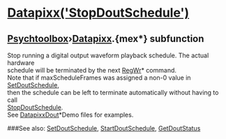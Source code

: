 # [Datapixx('StopDoutSchedule')](Datapixx-StopDoutSchedule) 
## [Psychtoolbox](Pyschtoolbox)&#8250;[Datapixx](Datapixx).{mex*} subfunction


Stop running a digital output waveform playback schedule. The actual hardware  
schedule will be terminated by the next [RegWr](RegWr)\* command.  
Note that if maxScheduleFrames was assigned a non-0 value in [SetDoutSchedule](SetDoutSchedule),  
then the schedule can be left to terminate automatically without having to call  
[StopDoutSchedule](StopDoutSchedule).  
See [DatapixxDout](DatapixxDout)\*Demo files for examples.  
  


###See also:
[SetDoutSchedule](Datapixx-SetDoutSchedule), [StartDoutSchedule](Datapixx-StartDoutSchedule), [GetDoutStatus](Datapixx-GetDoutStatus)
